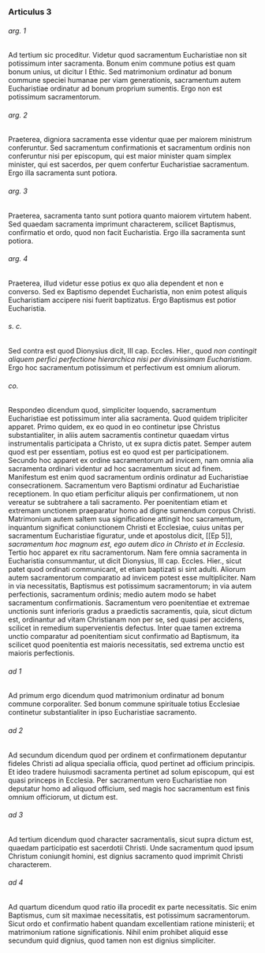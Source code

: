 ### Articulus 3

###### arg. 1
Ad tertium sic proceditur. Videtur quod sacramentum Eucharistiae non sit potissimum inter sacramenta. Bonum enim commune potius est quam bonum unius, ut dicitur I Ethic. Sed matrimonium ordinatur ad bonum commune speciei humanae per viam generationis, sacramentum autem Eucharistiae ordinatur ad bonum proprium sumentis. Ergo non est potissimum sacramentorum.

###### arg. 2
Praeterea, digniora sacramenta esse videntur quae per maiorem ministrum conferuntur. Sed sacramentum confirmationis et sacramentum ordinis non conferuntur nisi per episcopum, qui est maior minister quam simplex minister, qui est sacerdos, per quem confertur Eucharistiae sacramentum. Ergo illa sacramenta sunt potiora.

###### arg. 3
Praeterea, sacramenta tanto sunt potiora quanto maiorem virtutem habent. Sed quaedam sacramenta imprimunt characterem, scilicet Baptismus, confirmatio et ordo, quod non facit Eucharistia. Ergo illa sacramenta sunt potiora.

###### arg. 4
Praeterea, illud videtur esse potius ex quo alia dependent et non e converso. Sed ex Baptismo dependet Eucharistia, non enim potest aliquis Eucharistiam accipere nisi fuerit baptizatus. Ergo Baptismus est potior Eucharistia.

###### s. c.
Sed contra est quod Dionysius dicit, III cap. Eccles. Hier., quod *non contingit aliquem perfici perfectione hierarchica nisi per divinissimam Eucharistiam*. Ergo hoc sacramentum potissimum et perfectivum est omnium aliorum.

###### co.
Respondeo dicendum quod, simpliciter loquendo, sacramentum Eucharistiae est potissimum inter alia sacramenta. Quod quidem tripliciter apparet. Primo quidem, ex eo quod in eo continetur ipse Christus substantialiter, in aliis autem sacramentis continetur quaedam virtus instrumentalis participata a Christo, ut ex supra dictis patet. Semper autem quod est per essentiam, potius est eo quod est per participationem. Secundo hoc apparet ex ordine sacramentorum ad invicem, nam omnia alia sacramenta ordinari videntur ad hoc sacramentum sicut ad finem. Manifestum est enim quod sacramentum ordinis ordinatur ad Eucharistiae consecrationem. Sacramentum vero Baptismi ordinatur ad Eucharistiae receptionem. In quo etiam perficitur aliquis per confirmationem, ut non vereatur se subtrahere a tali sacramento. Per poenitentiam etiam et extremam unctionem praeparatur homo ad digne sumendum corpus Christi. Matrimonium autem saltem sua significatione attingit hoc sacramentum, inquantum significat coniunctionem Christi et Ecclesiae, cuius unitas per sacramentum Eucharistiae figuratur, unde et apostolus dicit, [[Ep 5]], *sacramentum hoc magnum est, ego autem dico in Christo et in Ecclesia*. Tertio hoc apparet ex ritu sacramentorum. Nam fere omnia sacramenta in Eucharistia consummantur, ut dicit Dionysius, III cap. Eccles. Hier., sicut patet quod ordinati communicant, et etiam baptizati si sint adulti. Aliorum autem sacramentorum comparatio ad invicem potest esse multipliciter. Nam in via necessitatis, Baptismus est potissimum sacramentorum; in via autem perfectionis, sacramentum ordinis; medio autem modo se habet sacramentum confirmationis. Sacramentum vero poenitentiae et extremae unctionis sunt inferioris gradus a praedictis sacramentis, quia, sicut dictum est, ordinantur ad vitam Christianam non per se, sed quasi per accidens, scilicet in remedium supervenientis defectus. Inter quae tamen extrema unctio comparatur ad poenitentiam sicut confirmatio ad Baptismum, ita scilicet quod poenitentia est maioris necessitatis, sed extrema unctio est maioris perfectionis.

###### ad 1
Ad primum ergo dicendum quod matrimonium ordinatur ad bonum commune corporaliter. Sed bonum commune spirituale totius Ecclesiae continetur substantialiter in ipso Eucharistiae sacramento.

###### ad 2
Ad secundum dicendum quod per ordinem et confirmationem deputantur fideles Christi ad aliqua specialia officia, quod pertinet ad officium principis. Et ideo tradere huiusmodi sacramenta pertinet ad solum episcopum, qui est quasi princeps in Ecclesia. Per sacramentum vero Eucharistiae non deputatur homo ad aliquod officium, sed magis hoc sacramentum est finis omnium officiorum, ut dictum est.

###### ad 3
Ad tertium dicendum quod character sacramentalis, sicut supra dictum est, quaedam participatio est sacerdotii Christi. Unde sacramentum quod ipsum Christum coniungit homini, est dignius sacramento quod imprimit Christi characterem.

###### ad 4
Ad quartum dicendum quod ratio illa procedit ex parte necessitatis. Sic enim Baptismus, cum sit maximae necessitatis, est potissimum sacramentorum. Sicut ordo et confirmatio habent quandam excellentiam ratione ministerii; et matrimonium ratione significationis. Nihil enim prohibet aliquid esse secundum quid dignius, quod tamen non est dignius simpliciter.


